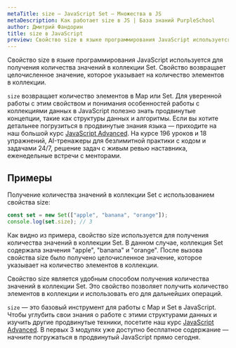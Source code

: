 ```yaml
---
metaTitle: size – JavaScript Set – Множества в JS
metaDescription: Как работает size в JS | База знаний PurpleSchool
author: Дмитрий Фандорин
title: size в JavaScript
preview: Свойство size в языке программирования JavaScript используется для получения количества значений в коллекции Set...
---
```


Свойство size в языке программирования JavaScript используется для получения количества значений в коллекции Set. Свойство возвращает целочисленное значение, которое указывает на количество элементов в коллекции.

`size` возвращает количество элементов в Map или Set. Для уверенной работы с этим свойством и понимания особенностей работы с коллекциями данных в JavaScript полезно знать продвинутые концепции, такие как структуры данных и алгоритмы. Если вы хотите детальнее погрузиться в продвинутые знания языка — приходите на наш большой курс [JavaScript Advanced](https://purpleschool.ru/course/javascript-advanced?utm_source=knowledgebase&utm_medium=text&utm_campaign=kak-rabotaet-size-javascript). На курсе 196 уроков и 18 упражнений, AI-тренажеры для безлимитной практики с кодом и задачами 24/7, решение задач с живым ревью наставника, еженедельные встречи с менторами.

## Примеры

Получение количества значений в коллекции Set с использованием свойства size:

```javascript
const set = new Set(["apple", "banana", "orange"]);
console.log(set.size); // 3
```

Как видно из примера, свойство size используется для получения количества значений в коллекции Set. В данном случае, коллекция Set содержала значения "apple", "banana" и "orange". После вызова свойства size было получено целочисленное значение, которое указывает на количество элементов в коллекции.

Свойство size является удобным способом получения количества значений в коллекции Set. Это свойство позволяет получить количество элементов в коллекции и использовать его для дальнейших операций.

`size` — это базовый инструмент для работы с Map и Set в JavaScript. Чтобы углубить свои знания о работе с этими структурами данных и изучить другие продвинутые техники, посетите наш курс [JavaScript Advanced](https://purpleschool.ru/course/javascript-advanced?utm_source=knowledgebase&utm_medium=text&utm_campaign=kak-rabotaet-size-javascript). В первых 3 модулях уже доступно бесплатное содержание — начните погружаться в продвинутый JavaScript прямо сегодня.
